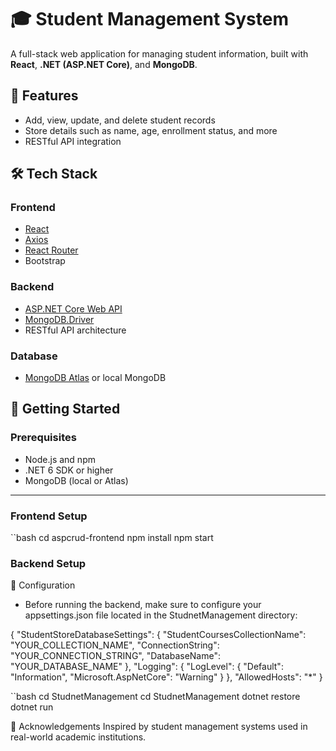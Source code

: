 # 🎓 Student Management System

A full-stack web application for managing student information, built with **React**, **.NET (ASP.NET Core)**, and **MongoDB**.

## 📌 Features

- Add, view, update, and delete student records
- Store details such as name, age, enrollment status, and more
- RESTful API integration

## 🛠 Tech Stack

### Frontend
- [React](https://reactjs.org/)
- [Axios](https://axios-http.com/)
- [React Router](https://reactrouter.com/)
- Bootstrap 

### Backend
- [ASP.NET Core Web API](https://dotnet.microsoft.com/en-us/apps/aspnet)
- [MongoDB.Driver](https://www.nuget.org/packages/MongoDB.Driver/)
- RESTful API architecture

### Database
- [MongoDB Atlas](https://www.mongodb.com/cloud/atlas) or local MongoDB


## 🚀 Getting Started

### Prerequisites

- Node.js and npm
- .NET 6 SDK or higher
- MongoDB (local or Atlas)

---

### Frontend Setup

``bash
cd aspcrud-frontend
npm install
npm start

### Backend Setup

🔧 Configuration

- Before running the backend, make sure to configure your appsettings.json file located in the StudnetManagement directory:

{
  "StudentStoreDatabaseSettings": {
    "StudentCoursesCollectionName": "YOUR_COLLECTION_NAME",
    "ConnectionString": "YOUR_CONNECTION_STRING",
    "DatabaseName": "YOUR_DATABASE_NAME"
  },
  "Logging": {
    "LogLevel": {
      "Default": "Information",
      "Microsoft.AspNetCore": "Warning"
    }
  },
  "AllowedHosts": "*"
}


``bash
cd StudnetManagement
cd StudnetManagement
dotnet restore
dotnet run

🙌 Acknowledgements
Inspired by student management systems used in real-world academic institutions.
